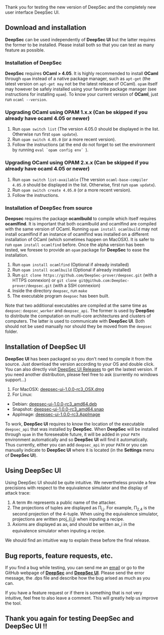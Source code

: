 Thank you for testing the new version of DeepSec and the completely new user interface DeepSec UI.

## Download and installation

**DeepSec** can be used independently of **DeepSec UI** but the latter requires the former to be installed.
Please install both so that you can test as many feature as possible.

### Installation of DeepSec

**DeepSec** requires **OCaml > 4.05**.  It is highly recommended to install **OCaml** through `opam` instead of a native package manager, such as `apt-get` (the latest version on `apt-get may` not be the latest release of OCaml). `opam` itself may however be safely installed using your favorite package manager (see instructions for installing `opam`).
To know your current version of **OCaml**, just run `ocaml --version`.

### Upgrading OCaml using OPAM 1.x.x (Can be skipped if you already have ocaml 4.05 or newer)

1. Run `opam switch list` (The version 4.05.0 should be displayed in the list. Otherwise run first `opam update`).
2. Run `opam switch 4.05.0` (or a more recent version).
3. Follow the instructions (at the end do not forget to set the environment by running ``eval `opam config env` ``).

### Upgrading OCaml using OPAM 2.x.x (Can be skipped if you already have ocaml 4.05 or newer)

1. Run `opam switch list-available` (The version `ocaml-base-compiler 4.05.0` should be displayed in the list. Otherwise, first run `opam update`).
2. Run `opam switch create 4.05.0` (or a more recent version).
3. Follow the instructions.

### Installation of DeepSec from source

**Deepsec** requires the package **ocamlbuild** to compile which itself requires **ocamlfind**. It is important that both ocamlbuild and ocamlfind are compiled with the same version of OCaml. Running `opam install ocamlbuild` may not install ocamlfind if an instance of ocamlfind was installed on a different installation of OCaml (which sometimes happen on MacOSX). It is safer to run `opam install ocamlfind` before.
Once the alpha version has been tested, we foresee to provide an `opam` package for **DeepSec** to ease the installation.

1. Run `opam install ocamlfind` (Optional if already installed)
2. Run `opam install ocamlbuild` (Optional if already installed)
3. Run `git clone https://github.com/DeepSec-prover/deepsec.git` (with a HTTPS connexion) or `git clone git@github.com:DeepSec-prover/deepsec.git` (with a SSH connexion)
4. Inside the directory `deepsec`, run `make`
5. The executable program `deepsec` has been built.

Note that two additional executables are compiled at the same time as `deepsec`: `deepsec_worker` and `deepsec_api`. The former is used by **DeepSec** to distribute the computation on multi-core architectures and clusters of computers. The latter is used to communicate with **DeepSec UI**. Both should not be used manually nor should they be moved from the `deepsec` folder.

## Installation of DeepSec UI

**DeepSec UI** has been packaged so you don't need to compile it from the source. Just download the version according to your OS and double click. You can also directly visit [DeepSec UI Releases](https://github.com/DeepSec-prover/deepsec_ui/releases) to get the lastest version. If you need another distribution, please feel free to ask (currently no windows support...)

1. For MacOSX: [deepsec-ui-1.0.0-rc3_OSX.dmg](https://github.com/DeepSec-prover/deepsec_ui/releases/download/v1.0.0-rc3/deepsec-ui-1.0.0-rc3_OSX.dmg)
2. For Linux:
  - Debian: [deepsec-ui-1.0.0-rc3_amd64.deb](https://github.com/DeepSec-prover/deepsec_ui/releases/download/v1.0.0-rc3/deepsec-ui-1.0.0-rc3_amd64.deb)
  - Snapshot: [deepsec-ui-1.0.0-rc3_amd64.snap](https://github.com/DeepSec-prover/deepsec_ui/releases/download/v1.0.0-rc3/deepsec-ui-1.0.0-rc3_amd64.snap)
  - AppImage: [deepsec-ui-1.0.0-rc3.AppImage](https://github.com/DeepSec-prover/deepsec_ui/releases/download/v1.0.0-rc3/deepsec-ui-1.0.0-rc3.AppImage)

To work, **DeepSec UI** requires to know the location of the executable `deepsec_api` that was installed by **DeepSec**. When **DeepSec** will be installed through `opam` in the foreseeable future, it will be added in your `PATH` environment automatically and so **DeepSec UI** will find it automatically. Thus currently, either you can add `deepsec_api` in your `PATH` or you can manually indicate to **DeepSec UI** where it is located (in the **Settings** menu of **DeepSec UI**).

## Using DeepSec UI

Using DeepSec UI should be quite intuitive. We nevertheless provide a few precisions with respect to the equivalence simulator and the display of attack trace:
1. A term #n represents a public name of the attacker.
2. The projections of tuples are displayed as Π<sub>i,j</sub>. For example, Π<sub>2,4</sub> is the second projection of the 4-tuple. When using the equivalence simulator, projections are written proj_{i,j} when inputing a recipe.
3. Axioms are displayed as ax<sub>i</sub> and should be written ax_i in the equivalence simulator when inputing a recipe.

We should find an intuitive way to explain these before the final release.


## Bug reports, feature requests, etc.

If you find a bug while testing, you can send me an [email](mailto:vincent.cheval@inria.fr) or go to the GitHub webpage of **[DeepSec](https://github.com/DeepSec-prover/deepsec/issues)** and **[DeepSec UI](https://github.com/DeepSec-prover/deepsec_ui/issues)**. Please send the error message, the .dps file and describe how the bug arised as much as you can.

If you have a feature request or if there is something that is not very intuitive, feel free to also leave a comment. This will greatly help us improve the tool.

## Thank you again for testing DeepSec and DeepSec UI !!
